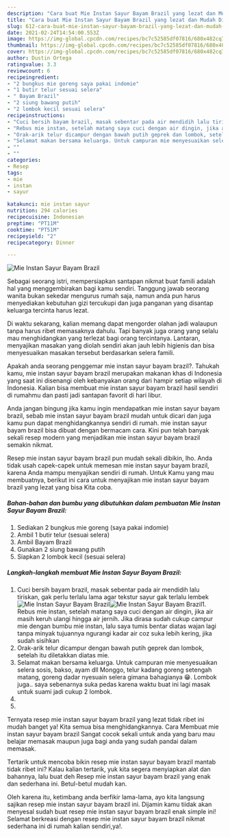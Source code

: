 ```yaml
---
description: "Cara buat Mie Instan Sayur Bayam Brazil yang lezat dan Mudah Dibuat"
title: "Cara buat Mie Instan Sayur Bayam Brazil yang lezat dan Mudah Dibuat"
slug: 612-cara-buat-mie-instan-sayur-bayam-brazil-yang-lezat-dan-mudah-dibuat
date: 2021-02-24T14:54:00.553Z
image: https://img-global.cpcdn.com/recipes/bc7c52585df07816/680x482cq70/mie-instan-sayur-bayam-brazil-foto-resep-utama.jpg
thumbnail: https://img-global.cpcdn.com/recipes/bc7c52585df07816/680x482cq70/mie-instan-sayur-bayam-brazil-foto-resep-utama.jpg
cover: https://img-global.cpcdn.com/recipes/bc7c52585df07816/680x482cq70/mie-instan-sayur-bayam-brazil-foto-resep-utama.jpg
author: Dustin Ortega
ratingvalue: 3.3
reviewcount: 6
recipeingredient:
- "2 bungkus mie goreng saya pakai indomie"
- "1 butir telur sesuai selera"
- " Bayam Brazil"
- "2 siung bawang putih"
- "2 lombok kecil sesuai selera"
recipeinstructions:
- "Cuci bersih bayam brazil, masak sebentar pada air mendidih lalu tiriskan, gak perlu terlalu lama agar tekstur sayur gak terlalu lembek"
- "Rebus mie instan, setelah matang saya cuci dengan air dingin, jika air masih keruh ulangi hingga air jernih. Jika dirasa sudah cukup campur mie dengan bumbu mie instan, lalu saya tumis bentar diatas wajan lagi tanpa minyak tujuannya ngurangi kadar air coz suka lebih kering, jika sudah sisihkan"
- "Orak-arik telur dicampur dengan bawah putih geprek dan lombok, setelah itu diletakkan diatas mie."
- "Selamat makan bersama keluarga. Untuk campuran mie menyesuaikan selera sosis, bakso, ayam dll Monggo, telur kadang goreng setengah matang, goreng dadar nyesuain selera gimana bahagianya 😁. Lombok juga.. saya sebenarnya suka pedas karena waktu buat ini lagi masak untuk suami jadi cukup 2 lombok."
- ""
- ""
categories:
- Resep
tags:
- mie
- instan
- sayur

katakunci: mie instan sayur 
nutrition: 294 calories
recipecuisine: Indonesian
preptime: "PT11M"
cooktime: "PT51M"
recipeyield: "2"
recipecategory: Dinner

---
```



![Mie Instan Sayur Bayam Brazil](https://img-global.cpcdn.com/recipes/bc7c52585df07816/680x482cq70/mie-instan-sayur-bayam-brazil-foto-resep-utama.jpg)

Sebagai seorang istri, mempersiapkan santapan nikmat buat famili adalah hal yang menggembirakan bagi kamu sendiri. Tanggung jawab seorang  wanita bukan sekedar mengurus rumah saja, namun anda pun harus menyediakan kebutuhan gizi tercukupi dan juga panganan yang disantap keluarga tercinta harus lezat.

Di waktu  sekarang, kalian memang dapat mengorder olahan jadi walaupun tanpa harus ribet memasaknya dahulu. Tapi banyak juga orang yang selalu mau menghidangkan yang terlezat bagi orang tercintanya. Lantaran, menyajikan masakan yang diolah sendiri akan jauh lebih higienis dan bisa menyesuaikan masakan tersebut berdasarkan selera famili. 



Apakah anda seorang penggemar mie instan sayur bayam brazil?. Tahukah kamu, mie instan sayur bayam brazil merupakan makanan khas di Indonesia yang saat ini disenangi oleh kebanyakan orang dari hampir setiap wilayah di Indonesia. Kalian bisa membuat mie instan sayur bayam brazil hasil sendiri di rumahmu dan pasti jadi santapan favorit di hari libur.

Anda jangan bingung jika kamu ingin mendapatkan mie instan sayur bayam brazil, sebab mie instan sayur bayam brazil mudah untuk dicari dan juga kamu pun dapat menghidangkannya sendiri di rumah. mie instan sayur bayam brazil bisa dibuat dengan bermacam cara. Kini pun telah banyak sekali resep modern yang menjadikan mie instan sayur bayam brazil semakin nikmat.

Resep mie instan sayur bayam brazil pun mudah sekali dibikin, lho. Anda tidak usah capek-capek untuk memesan mie instan sayur bayam brazil, karena Anda mampu menyajikan sendiri di rumah. Untuk Kamu yang mau membuatnya, berikut ini cara untuk menyajikan mie instan sayur bayam brazil yang lezat yang bisa Kita coba.

<!--inarticleads1-->

##### Bahan-bahan dan bumbu yang dibutuhkan dalam pembuatan Mie Instan Sayur Bayam Brazil:

1. Sediakan 2 bungkus mie goreng (saya pakai indomie)
1. Ambil 1 butir telur (sesuai selera)
1. Ambil  Bayam Brazil
1. Gunakan 2 siung bawang putih
1. Siapkan 2 lombok kecil (sesuai selera)




<!--inarticleads2-->

##### Langkah-langkah membuat Mie Instan Sayur Bayam Brazil:

1. Cuci bersih bayam brazil, masak sebentar pada air mendidih lalu tiriskan, gak perlu terlalu lama agar tekstur sayur gak terlalu lembek
<img src="https://img-global.cpcdn.com/steps/b65e2da9ecf45b67/160x128cq70/mie-instan-sayur-bayam-brazil-langkah-memasak-1-foto.jpg" alt="Mie Instan Sayur Bayam Brazil"><img src="https://img-global.cpcdn.com/steps/63d7a46734063441/160x128cq70/mie-instan-sayur-bayam-brazil-langkah-memasak-1-foto.jpg" alt="Mie Instan Sayur Bayam Brazil">1. Rebus mie instan, setelah matang saya cuci dengan air dingin, jika air masih keruh ulangi hingga air jernih. Jika dirasa sudah cukup campur mie dengan bumbu mie instan, lalu saya tumis bentar diatas wajan lagi tanpa minyak tujuannya ngurangi kadar air coz suka lebih kering, jika sudah sisihkan
1. Orak-arik telur dicampur dengan bawah putih geprek dan lombok, setelah itu diletakkan diatas mie.
1. Selamat makan bersama keluarga. Untuk campuran mie menyesuaikan selera sosis, bakso, ayam dll Monggo, telur kadang goreng setengah matang, goreng dadar nyesuain selera gimana bahagianya 😁. Lombok juga.. saya sebenarnya suka pedas karena waktu buat ini lagi masak untuk suami jadi cukup 2 lombok.
1. 
1. 




Ternyata resep mie instan sayur bayam brazil yang lezat tidak ribet ini mudah banget ya! Kita semua bisa menghidangkannya. Cara Membuat mie instan sayur bayam brazil Sangat cocok sekali untuk anda yang baru mau belajar memasak maupun juga bagi anda yang sudah pandai dalam memasak.

Tertarik untuk mencoba bikin resep mie instan sayur bayam brazil mantab tidak ribet ini? Kalau kalian tertarik, yuk kita segera menyiapkan alat dan bahannya, lalu buat deh Resep mie instan sayur bayam brazil yang enak dan sederhana ini. Betul-betul mudah kan. 

Oleh karena itu, ketimbang anda berfikir lama-lama, ayo kita langsung sajikan resep mie instan sayur bayam brazil ini. Dijamin kamu tiidak akan menyesal sudah buat resep mie instan sayur bayam brazil enak simple ini! Selamat berkreasi dengan resep mie instan sayur bayam brazil nikmat sederhana ini di rumah kalian sendiri,ya!.

